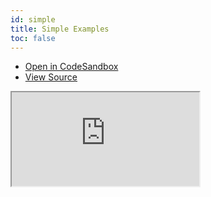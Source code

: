```yaml
---
id: simple
title: Simple Examples
toc: false
---
```


- [Open in CodeSandbox](https://codesandbox.io/s/github/tannerlinsley/react-location/tree/next/examples/react-query-basic)
- [View Source](https://github.com/tannerlinsley/react-location/tree/next/examples/react-query-basic)

<iframe
  src="https://codesandbox.io/embed/github/tannerlinsley/react-location/tree/next/examples/react-query-basic?autoresize=1&fontsize=14&theme=dark"
  title="tannerlinsley/react-location: simple"
  sandbox="allow-forms allow-modals allow-popups allow-presentation allow-same-origin allow-scripts"
  style={{
    width: '100%',
    height: '80vh',
    border: '0',
    borderRadius: 8,
    overflow: 'hidden',
    position: 'static',
    zIndex: 0,
  }}
></iframe>
